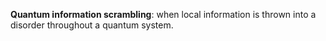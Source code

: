 **Quantum information scrambling**: when local information is thrown into a disorder throughout a quantum system.
